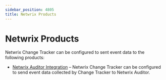 ```yaml
---
sidebar_position: 4805
title: Netwrix Products
---
```


# Netwrix Products

Netwrix Change Tracker can be configured to sent event data to the following products:

* [Netwrix Auditor Integration](NetwrixAuditor "Netwrix Auditor Integration") – Netwrix Change Tracker can be configured to send event data collected by Change Tracker to Netwrix Auditor.